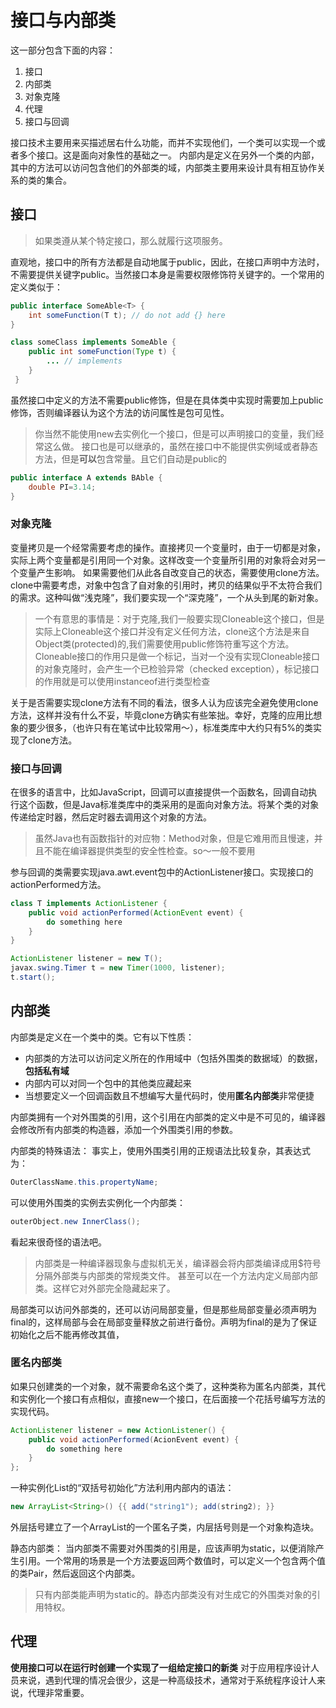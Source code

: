 # 接口与内部类 #
这一部分包含下面的内容：

1. 接口
2. 内部类
3. 对象克隆
4. 代理
5. 接口与回调

接口技术主要用来买描述居右什么功能，而并不实现他们，一个类可以实现一个或者多个接口。这是面向对象性的基础之一。
内部内是定义在另外一个类的内部，其中的方法可以访问包含他们的外部类的域，内部类主要用来设计具有相互协作关系的类的集合。

## 接口 ##
> 如果类遵从某个特定接口，那么就履行这项服务。

直观地，接口中的所有方法都是自动地属于public，因此，在接口声明中方法时，不需要提供关键字public。当然接口本身是需要权限修饰符关键字的。一个常用的定义类似于：

```java
public interface SomeAble<T> {
	int someFunction(T t); // do not add {} here
}

class someClass implements SomeAble { 
	public int someFunction(Type t) {
		... // implements
	}
 }
```

虽然接口中定义的方法不需要public修饰，但是在具体类中实现时需要加上public修饰，否则编译器认为这个方法的访问属性是包可见性。

> 你当然不能使用new去实例化一个接口，但是可以声明接口的变量，我们经常这么做。
> 接口也是可以继承的，虽然在接口中不能提供实例域或者静态方法，但是**可以**包含常量。且它们自动是public的

```java 
public interface A extends BAble {
	double PI=3.14;
}
```
### 对象克隆 ###
变量拷贝是一个经常需要考虑的操作。直接拷贝一个变量时，由于一切都是对象，实际上两个变量都是引用同一个对象。这样改变一个变量所引用的对象将会对另一个变量产生影响。
如果需要他们从此各自改变自己的状态，需要使用clone方法。clone中需要考虑，对象中包含了自对象的引用时，拷贝的结果似乎不太符合我们的需求。这种叫做“浅克隆”，我们要实现一个“深克隆”，一个从头到尾的新对象。

> 一个有意思的事情是：对于克隆,我们一般要实现Cloneable这个接口，但是实际上Cloneable这个接口并没有定义任何方法，clone这个方法是来自Object类(protected)的,我们需要使用public修饰符重写这个方法。
> Cloneable接口的作用只是做一个标记，当对一个没有实现Cloneable接口的对象克隆时，会产生一个已检验异常（checked exception），标记接口的作用就是可以使用instanceof进行类型检查

关于是否需要实现clone方法有不同的看法，很多人认为应该完全避免使用clone方法，这样并没有什么不妥，毕竟clone方确实有些笨拙。幸好，克隆的应用比想象的要少很多，（也许只有在笔试中比较常用～），标准类库中大约只有5%的类实现了clone方法。


### 接口与回调 ###
在很多的语言中，比如JavaScript，回调可以直接提供一个函数名，回调自动执行这个函数，但是Java标准类库中的类采用的是面向对象方法。将某个类的对象传递给定时器，然后定时器去调用这个对象的方法。

> 虽然Java也有函数指针的对应物：Method对象，但是它难用而且慢速，并且不能在编译器提供类型的安全性检查。so～一般不要用

参与回调的类需要实现java.awt.event包中的ActionListener接口。实现接口的actionPerformed方法。

```java
class T implements ActionListener {
	public void actionPerformed(ActionEvent event) {
		do something here
	}
}

ActionListener listener = new T();
javax.swing.Timer t = new Timer(1000, listener);
t.start();
```

## 内部类 ##
内部类是定义在一个类中的类。它有以下性质：
- 内部类的方法可以访问定义所在的作用域中（包括外围类的数据域）的数据，**包括私有域**
- 内部内可以对同一个包中的其他类应藏起来
- 当想要定义一个回调函数且不想编写大量代码时，使用**匿名内部类**非常便捷

内部类拥有一个对外围类的引用，这个引用在内部类的定义中是不可见的，编译器会修改所有内部类的构造器，添加一个外围类引用的参数。

内部类的特殊语法：
事实上，使用外围类引用的正规语法比较复杂，其表达式为：
```java
OuterClassName.this.propertyName;
```
可以使用外围类的实例去实例化一个内部类：
```java
outerObject.new InnerClass();
```
看起来很奇怪的语法吧。
>内部类是一种编译器现象与虚拟机无关，编译器会将内部类编译成用$符号分隔外部类与内部类的常规类文件。
>甚至可以在一个方法内定义局部内部类。这样它对外部完全隐藏起来了。

局部类可以访问外部类的，还可以访问局部变量，但是那些局部变量必须声明为final的，这样局部与会在局部变量释放之前进行备份。声明为final的是为了保证初始化之后不能再修改其值，

### 匿名内部类 ###
如果只创建类的一个对象，就不需要命名这个类了，这种类称为匿名内部类，其代和实例化一个接口有点相似，直接new一个接口，在后面接一个花括号编写方法的实现代码。

```java
ActionListener listener = new ActionListener() {
	public void actionPerformed(AcionEvent event) {
		do something here
	}
};
```

一种实例化List的“双括号初始化”方法利用内部内的语法：

```java
new ArrayList<String>() {{ add("string1"); add(string2); }}
```
外层括号建立了一个ArrayList的一个匿名子类，内层括号则是一个对象构造块。

静态内部类：
当内部类不需要对外围类的引用是，应该声明为static，以便消除产生引用。一个常用的场景是一个方法要返回两个数值时，可以定义一个包含两个值的类Pair，然后返回这个内部类。
> 只有内部类能声明为static的。静态内部类没有对生成它的外围类对象的引用特权。

## 代理 ##
**使用接口可以在运行时创建一个实现了一组给定接口的新类**
对于应用程序设计人员来说，遇到代理的情况会很少，这是一种高级技术，通常对于系统程序设计人来说，代理非常重要。


